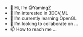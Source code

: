 - 👋 Hi, I’m @YamingZ
- 👀 I’m interested in 3DCV,ML
- 🌱 I’m currently learning OpenGL 
- 💞️ I’m looking to collaborate on ...
- 📫 How to reach me ...

<!---
YamingZ/YamingZ is a ✨ special ✨ repository because its `README.md` (this file) appears on your GitHub profile.
You can click the Preview link to take a look at your changes.
--->
